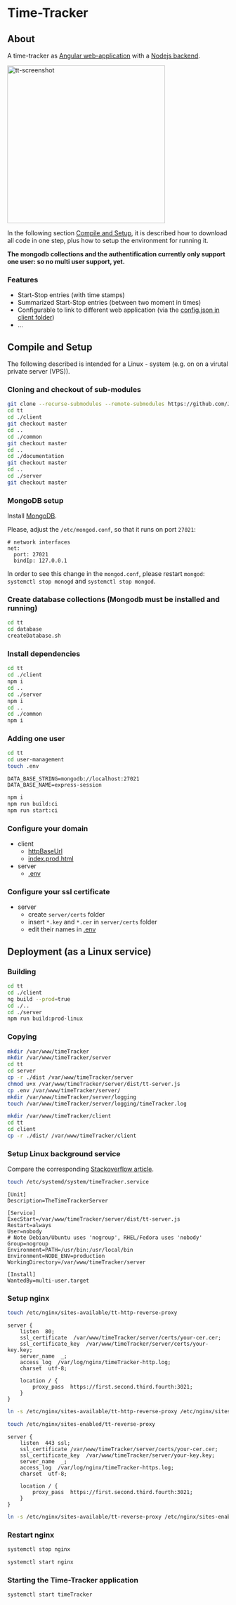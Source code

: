 # Time-Tracker

## About
A time-tracker as [Angular web-application](https://github.com/JensUngerer/time-tracker-client) with a [Nodejs backend](https://github.com/JensUngerer/tt-server).

<img src="tt-screenshot.png" alt="tt-screenshot" width="359"/>

In the following section [Compile and Setup](#Compile-and-Setup), it is described how to download all code in one step, plus how to setup the environment for running it.

**The mongodb collections and the authentification currently only support one user: so no multi user support, yet.**

### Features

* Start-Stop entries (with time stamps)
* Summarized Start-Stop entries (between two moment in times)
* Configurable to link to different web application (via the [config.json in client folder](https://github.com/JensUngerer/time-tracker-client/blob/master/src/assets/config/config.json)) 
* ...

## Compile and Setup
The following described is intended for a Linux - system (e.g. on on a virutal private server (VPS)).

### Cloning and checkout of sub-modules

```bash
git clone --recurse-submodules --remote-submodules https://github.com/JensUngerer/time-tracker.git tt
cd tt
cd ./client
git checkout master
cd ..
cd ./common
git checkout master
cd ..
cd ./documentation
git checkout master
cd ..
cd ./server
git checkout master
```

### MongoDB setup

Install [MongoDB](https://docs.mongodb.com/manual/tutorial/install-mongodb-on-debian/).

Please, adjust the ``/etc/mongod.conf``, so that it runs on port ``27021``:

```config
# network interfaces
net:
  port: 27021
  bindIp: 127.0.0.1
```

In order to see this change in the ``mongod.conf``, please restart ``mongod``:
``systemctl stop monogd`` and ``systemctl stop mongod``.

### Create database collections (Mongodb must be installed and running)

```bash
cd tt
cd database
createDatabase.sh
```

### Install dependencies

```bash
cd tt
cd ./client
npm i
cd ..
cd ./server
npm i
cd ..
cd ./common
npm i
```

### Adding one user
```bash
cd tt
cd user-management
touch .env
```

```config
DATA_BASE_STRING=mongodb://localhost:27021
DATA_BASE_NAME=express-session
```

```bash
npm i
npm run build:ci
npm run start:ci
```

### Configure your domain
* client
  * [httpBaseUrl](https://github.com/JensUngerer/time-tracker-client/blob/master/src/environments/environment.prod.ts)
  * [index.prod.html](https://github.com/JensUngerer/time-tracker-client/blob/master/src/index.prod.html)
* server
  * [.env](https://github.com/JensUngerer/tt-server/blob/master/.env)

### Configure your ssl certificate

* server
  * create ``server/certs`` folder
  * insert ``*.key`` and ``*.cer`` in ``server/certs`` folder 
  * edit their names in [.env](https://github.com/JensUngerer/tt-server/blob/master/.env)

## Deployment (as a Linux service)

### Building

```bash
cd tt
cd ./client
ng build --prod=true
cd ./..
cd ./server
npm run build:prod-linux
```

### Copying

```bash
mkdir /var/www/timeTracker
mkdir /var/www/timeTracker/server
cd tt
cd server
cp -r ./dist /var/www/timeTracker/server
chmod u+x /var/www/timeTracker/server/dist/tt-server.js
cp .env /var/www/timeTracker/server/
mkdir /var/www/timeTracker/server/logging
touch /var/www/timeTracker/server/logging/timeTracker.log
```

```bash
mkdir /var/www/timeTracker/client
cd tt
cd client
cp -r ./dist/ /var/www/timeTracker/client
```

### Setup Linux background service
Compare the corresponding [Stackoverflow article](https://stackoverflow.com/questions/4018154/how-do-i-run-a-node-js-app-as-a-background-service).

```bash
touch /etc/systemd/system/timeTracker.service
```

```config
[Unit]
Description=TheTimeTrackerServer

[Service]
ExecStart=/var/www/timeTracker/server/dist/tt-server.js
Restart=always
User=nobody
# Note Debian/Ubuntu uses 'nogroup', RHEL/Fedora uses 'nobody'
Group=nogroup
Environment=PATH=/usr/bin:/usr/local/bin
Environment=NODE_ENV=production
WorkingDirectory=/var/www/timeTracker/server

[Install]
WantedBy=multi-user.target
```

### Setup nginx
```bash
touch /etc/nginx/sites-available/tt-http-reverse-proxy
```

```config
server {
    listen  80;
    ssl_certificate  /var/www/timeTracker/server/certs/your-cer.cer;
    ssl_certificate_key  /var/www/timeTracker/server/certs/your-key.key;
    server_name  _;
    access_log  /var/log/nginx/timeTracker-http.log;
    charset  utf-8;

    location / {
        proxy_pass  https://first.second.third.fourth:3021;
    }
}
```

```bash
ln -s /etc/nginx/sites-available/tt-http-reverse-proxy /etc/nginx/sites-enabled/tt-http-reverse-proxy
```

```bash
touch /etc/nginx/sites-enabled/tt-reverse-proxy
```

```config
server {
    listen  443 ssl;
    ssl_certificate /var/www/timeTracker/server/certs/your-cer.cer;
    ssl_certificate_key  /var/www/timeTracker/server/your-key.key;
    server_name  _;
    access_log  /var/log/nginx/timeTracker-https.log;
    charset  utf-8;

    location / {
        proxy_pass  https://first.second.third.fourth:3021;
    }
}
```

```bash
ln -s /etc/nginx/sites-available/tt-reverse-proxy /etc/nginx/sites-enabled/tt-reverse-proxy
```

### Restart nginx
```bash
systemctl stop nginx
```

```bash
systemctl start nginx
```

### Starting the Time-Tracker application 
```bash
systemctl start timeTracker
```